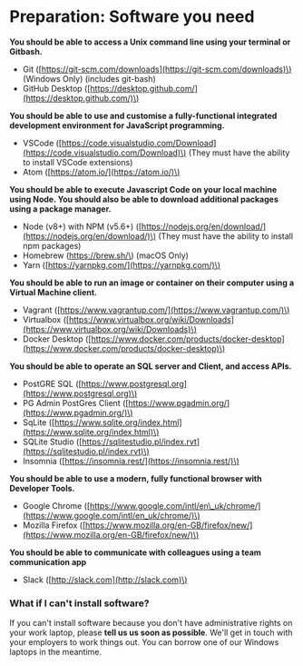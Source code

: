 # Preparation: Software you need

**You should be able to access a Unix command line using your terminal or Gitbash.**

* Git \([https://git-scm.com/downloads](https://git-scm.com/downloads)\) \(Windows Only\) \(includes git-bash\)
* GitHub Desktop \([https://desktop.github.com/](https://desktop.github.com/)\) 

**You should be able to use and customise a fully-functional integrated development environment for JavaScript programming.**

* VSCode \([https://code.visualstudio.com/Download](https://code.visualstudio.com/Download)\) \(They must have the ability to install VSCode extensions\)
* Atom \([https://atom.io/](https://atom.io/)\) 

**You should be able to execute Javascript Code on your local machine using Node. You should also be able to download additional packages using a package manager.**

* Node \(v8+\) with NPM \(v5.6+\) \([https://nodejs.org/en/download/](https://nodejs.org/en/download/)\) \(They must have the ability to install npm packages\)
* Homebrew \(https://brew.sh/\) \(macOS Only\)
* Yarn \([https://yarnpkg.com/](https://yarnpkg.com/)\) 

**You should be able to run an image or container on their computer using a Virtual Machine client.**

* Vagrant \([https://www.vagrantup.com/](https://www.vagrantup.com/)\)
* Virtualbox \([https://www.virtualbox.org/wiki/Downloads](https://www.virtualbox.org/wiki/Downloads)\)
* Docker Desktop \([https://www.docker.com/products/docker-desktop](https://www.docker.com/products/docker-desktop)\) 

 **You should be able to operate an SQL server and Client, and access APIs.**

* PostGRE SQL \([https://www.postgresql.org](https://www.postgresql.org)\)
* PG Admin PostGres Client \([https://www.pgadmin.org/](https://www.pgadmin.org/)\)
* SqLite \([https://www.sqlite.org/index.html](https://www.sqlite.org/index.html)\)
* SQLite Studio \([https://sqlitestudio.pl/index.rvt](https://sqlitestudio.pl/index.rvt)\)
* Insomnia \([https://insomnia.rest/](https://insomnia.rest/)\) 

**You should be able to use a modern, fully functional browser with Developer Tools.**

* Google Chrome \([https://www.google.com/intl/en\_uk/chrome/](https://www.google.com/intl/en_uk/chrome/)\)
* Mozilla Firefox \([https://www.mozilla.org/en-GB/firefox/new/](https://www.mozilla.org/en-GB/firefox/new/)\) 

**You should be able to communicate with colleagues using a team communication app**

* Slack \([http://slack.com](http://slack.com)\)

### What if I can't install software?

If you can't install software because you don't have administrative rights on your work laptop, please **tell us us soon as possible**. We'll get in touch with your employers to work things out. You can borrow one of our Windows laptops in the meantime.

